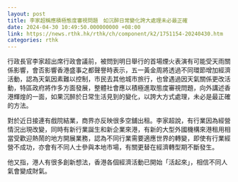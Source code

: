 ```yaml
---
layout: post
title: 李家超稱應積極態度審視問題　如沉醉日常變化誇大處理未必最正確
date: 2024-04-30 10:49:50.000000000 +08:00
link: https://news.rthk.hk/rthk/ch/component/k2/1751154-20240430.htm
categories: rthk
---
```


行政長官李家超出席行政會議前，被問到明日舉行的首場煙火表演有可能受天雨關係影響，會否影響香港盛事之都聲譽時表示，五一黃金周將透過不同環節增加經濟活動，認為天氣因素難以控制，市民去其他城市旅行，也曾遇過因天氣關係更改活動，特區政府將作多方面發展，整體社會應以積極進取態度審視問題，向外講述香港輝煌的一面，如果沉醉於日常生活見到的變化，以誇大方式處理，未必是最正確的方法。

對於近日接連有戲院結業，商界亦反映很多空舖出租。李家超說，有行業因為經營情況出現改變，同時有新行業誕生和新企業來港，有新的大型外國機構來港租用相當受歡迎熱鬧的地方開展業務，認為不同行業需要適應世界的轉變，即使有行業經營不成功，亦會有不同人士參與本地市場，有關更替在經濟轉型期不斷發生。

他又指，港人有很多創新想法，香港各個經濟活動已開始「活起來」，相信不同人氣會變成財氣。

